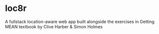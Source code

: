 # loc8r
A fullstack location-aware web app built alongside the exercises in Getting MEAN textbook by Clive Harber &amp; Simon Holmes
